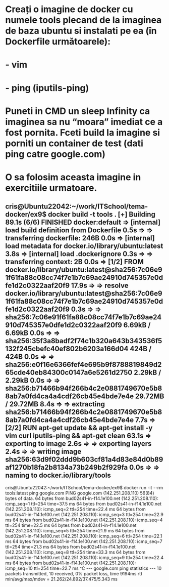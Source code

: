 # Creați o imagine de docker cu numele tools plecand de la imaginea de baza ubuntu si instalati pe ea (în Dockerfile următoarele):
# -	vim
# -	ping (iputils-ping)
# Puneti in CMD un sleep Infinity ca imaginea sa nu “moara” imediat ce a fost pornita. Fceti build la imagine si porniti un container de test (dati ping catre google.com) 
# O sa folosim aceasta imagine in exercitiile urmatoare.

cris@Ubuntu22042:~/work/ITSchool/tema-docker/ex9$ docker build -t tools .
[+] Building 89.1s (6/6) FINISHED                                                                                                                                       docker:default
 => [internal] load build definition from Dockerfile                                                                                                                              0.5s
 => => transferring dockerfile: 246B                                                                                                                                              0.0s
 => [internal] load metadata for docker.io/library/ubuntu:latest                                                                                                                  3.8s
 => [internal] load .dockerignore                                                                                                                                                 0.3s
 => => transferring context: 2B                                                                                                                                                   0.0s
 => [1/2] FROM docker.io/library/ubuntu:latest@sha256:7c06e91f61fa88c08cc74f7e1b7c69ae24910d745357e0dfe1d2c0322aaf20f9                                                           17.9s
 => => resolve docker.io/library/ubuntu:latest@sha256:7c06e91f61fa88c08cc74f7e1b7c69ae24910d745357e0dfe1d2c0322aaf20f9                                                            0.3s
 => => sha256:7c06e91f61fa88c08cc74f7e1b7c69ae24910d745357e0dfe1d2c0322aaf20f9 6.69kB / 6.69kB                                                                                    0.0s
 => => sha256:35f3a8badf2f74c1b320a643b343536f5132f245cbefc40ef802b6203a166d04 424B / 424B                                                                                        0.0s
 => => sha256:e0f16e6366fef4e695b9f8788819849d265cde40eb84300c0147a6e5261d2750 2.29kB / 2.29kB                                                                                    0.0s
 => => sha256:b71466b94f266b4c2e0881749670e5b88ab7a0fd4ca4a4cdf26cb45e4bde7e4e 29.72MB / 29.72MB                                                                                  8.4s
 => => extracting sha256:b71466b94f266b4c2e0881749670e5b88ab7a0fd4ca4a4cdf26cb45e4bde7e4e                                                                                         7.7s
 => [2/2] RUN apt-get update &&         apt-get install -y vim curl iputils-ping &&      apt-get clean                                                                           63.1s
 => exporting to image                                                                                                                                                            2.6s
 => => exporting layers                                                                                                                                                           2.4s
 => => writing image sha256:63d9f02ddd9b603cf81a4d83e84d0b89af1270b18fa2b8134a73b249b2f929fa                                                                                      0.0s
 => => naming to docker.io/library/tools
-------------------------------------------------------------------------------
cris@Ubuntu22042:~/work/ITSchool/tema-docker/ex9$ docker run -it --rm tools:latest ping google.com
PING google.com (142.251.208.110) 56(84) bytes of data.
64 bytes from bud02s41-in-f14.1e100.net (142.251.208.110): icmp_seq=1 ttl=254 time=37.5 ms
64 bytes from bud02s41-in-f14.1e100.net (142.251.208.110): icmp_seq=2 ttl=254 time=22.4 ms
64 bytes from bud02s41-in-f14.1e100.net (142.251.208.110): icmp_seq=3 ttl=254 time=22.9 ms
64 bytes from bud02s41-in-f14.1e100.net (142.251.208.110): icmp_seq=4 ttl=254 time=22.5 ms
64 bytes from bud02s41-in-f14.1e100.net (142.251.208.110): icmp_seq=5 ttl=254 time=21.9 ms
64 bytes from bud02s41-in-f14.1e100.net (142.251.208.110): icmp_seq=6 ttl=254 time=22.1 ms
64 bytes from bud02s41-in-f14.1e100.net (142.251.208.110): icmp_seq=7 ttl=254 time=21.3 ms
64 bytes from bud02s41-in-f14.1e100.net (142.251.208.110): icmp_seq=8 ttl=254 time=33.3 ms
64 bytes from bud02s41-in-f14.1e100.net (142.251.208.110): icmp_seq=9 ttl=254 time=22.4 ms
64 bytes from bud02s41-in-f14.1e100.net (142.251.208.110): icmp_seq=10 ttl=254 time=22.7 ms
^C
--- google.com ping statistics ---
10 packets transmitted, 10 received, 0% packet loss, time 9194ms
rtt min/avg/max/mdev = 21.262/24.892/37.475/5.343 ms